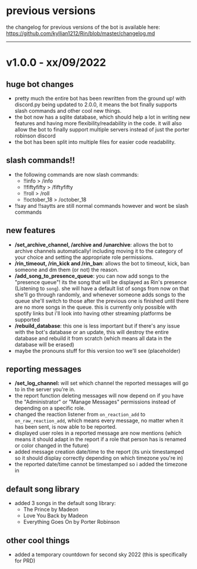 # previous versions
the changelog for previous versions of the bot is available here: https://github.com/kyllian1212/Rin/blob/master/changelog.md

------------------------------------------------------------------------
# v1.0.0 - xx/09/2022

## **huge bot changes**
* pretty much the entire bot has been rewritten from the ground up! with discord.py being updated to 2.0.0, it means the bot finally supports slash commands and other cool new things.
* the bot now has a sqlite database, which should help a lot in writing new features and having more flexibility/readability in the code. it will also allow the bot to finally support multiple servers instead of just the porter robinson discord
* the bot has been split into multiple files for easier code readability.

## **slash commands!!**
* the following commands are now slash commands:
  * !!info > /info
  * !!fiftyfifty > /fiftyfifty
  * !!roll > /roll
  * !!october_18 > /october_18
* !!say and !!saytts are still normal commands however and wont be slash commands

## **new features**
* **/set_archive_channel, /archive and /unarchive**: allows the bot to archive channels automatically! including moving it to the category of your choice and setting the appropriate role permissions.
* **/rin_timeout, /rin_kick and /rin_ban**: allows the bot to timeout, kick, ban someone and dm them (or not) the reason. 
* **/add_song_to_presence_queue**: you can now add songs to the "presence queue"! its the song that will be displayed as Rin's presence (Listening to `song`). she will have a default list of songs from now on that she'll go through randomly, and whenever someone adds songs to the queue she'll switch to those after the previous one is finished until there are no more songs in the queue. this is currently only possible with spotify links but i'll look into having other streaming platforms be supported
* **/rebuild_database**: this one is less important but if there's any issue with the bot's database or an update, this will destroy the entire database and rebuild it from scratch (which means all data in the database will be erased)
* maybe the pronouns stuff for this version too we'll see (placeholder)

## **reporting messages**
* **/set_log_channel:** will set which channel the reported messages will go to in the server you're in.
* the report function deleting messages will now depend on if you have the "Administrator" or "Manage Messages" permissions instead of depending on a specific role.
* changed the reaction listener from `on_reaction_add` to `on_raw_reaction_add`, which means every message, no matter when it has been sent, is now able to be reported.
* displayed user roles in a reported message are now mentions (which means it should adapt in the report if a role that person has is renamed or color changed in the future)
* added message creation date/time to the report (its unix timestamped so it should display correctly depending on which timezone you're in)
* the reported date/time cannot be timestamped so i added the timezone in

## **default song library**
* added 3 songs in the default song library:
  * The Prince by Madeon
  * Love You Back by Madeon
  * Everything Goes On by Porter Robinson

## **other cool things**
* added a temporary countdown for second sky 2022 (this is specifically for PRD)